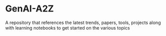 # GenAI-A2Z
A repository that references the latest trends, papers, tools, projects along with learning notebooks to get started on the various topics

